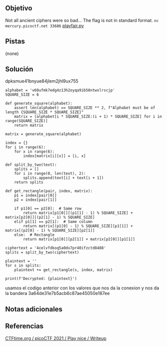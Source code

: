 ## Objetivo
Not all ancient ciphers were so bad... The flag is not in standard format. `nc mercury.picoctf.net 33686` [playfair.py](https://mercury.picoctf.net/static/aec5fd7b1ec96307c4eda752a3353f68/playfair.py)

## Pistas
(none)
## Solución
dpksmue41bnyue84jlem2jhl9ux755


```
alphabet = 'v60ufmk7edg4z13h2oyqa9ib58ntwxlrscjp'
SQUARE_SIZE = 6

def generate_square(alphabet):
    assert len(alphabet) == SQUARE_SIZE ** 2, f"Alphabet must be of length {SQUARE_SIZE * SQUARE_SIZE}"
    matrix = [alphabet[i * SQUARE_SIZE:(i + 1) * SQUARE_SIZE] for i in range(SQUARE_SIZE)]
    return matrix

matrix = generate_square(alphabet)

index = {}
for i in range(6):
    for x in range(6):
        index[matrix[i][x]] = [i, x]

def split_by_two(text):
    splits = []
    for i in range(0, len(text), 2):
        splits.append(text[i] + text[i + 1])
    return splits

def get_rectangle(pair, index, matrix):
    p1 = index[pair[0]]
    p2 = index[pair[1]]
    
    if p1[0] == p2[0]:  # Same row
        return matrix[p1[0]][(p1[1] - 1) % SQUARE_SIZE] + matrix[p2[0]][(p2[1] - 1) % SQUARE_SIZE]
    elif p1[1] == p2[1]:  # Same column
        return matrix[(p1[0] - 1) % SQUARE_SIZE][p1[1]] + matrix[(p2[0] - 1) % SQUARE_SIZE][p2[1]]
    else:  # Rectangle
        return matrix[p1[0]][p2[1]] + matrix[p2[0]][p1[1]]

ciphertext = '4celvfdkoq5a0dx7pr40ifzctd8488'
splits = split_by_two(ciphertext)

plaintext = ''
for s in splits:
    plaintext += get_rectangle(s, index, matrix)

print(f'Decrypted: {plaintext}')

```

usamos el codigo anterior con los valores que nos da la conexion y nos da la bandera 
3a64de31e7b5acb6c87ae45050e187ee

## Notas adicionales

## Referencias
[CTFtime.org / picoCTF 2021 / Play nice / Writeup](https://ctftime.org/writeup/26980)



